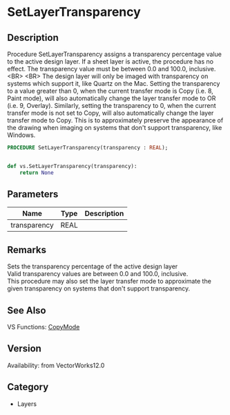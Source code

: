 # SetLayerTransparency

## Description
Procedure SetLayerTransparency assigns a transparency percentage value to the active design layer.  If a sheet layer is active, the procedure has no effect.  The transparency value must be between 0.0 and 100.0, inclusive.&lt;BR&gt;
&lt;BR&gt;
The design layer will only be imaged with transparency on systems which support it, like Quartz on the Mac.  Setting the transparency to a value greater than 0, when the current transfer mode is Copy (i.e. 8, Paint mode), will also automatically change the layer transfer mode to OR (i.e. 9, Overlay).  Similarly, setting the transparency to 0, when the current transfer mode is not set to Copy, will also automatically change the layer transfer mode to Copy.  This is to approximately preserve the appearance of the drawing when imaging on systems that don't support transparency, like Windows.

```pascal
PROCEDURE SetLayerTransparency(transparency : REAL);
```

```python

def vs.SetLayerTransparency(transparency):
    return None
```

## Parameters
|Name|Type|Description|
|---|---|---|
|transparency|REAL||

## Remarks
Sets the transparency percentage of the active design layer<BR>
Valid transparency values are between 0.0 and 100.0, inclusive.<BR>
This procedure may also set the layer transfer mode to approximate the given transparency on systems that don't support transparency.

## See Also
VS Functions:
[CopyMode](CopyMode.md)

## Version
Availability: from VectorWorks12.0
## Category
* Layers

